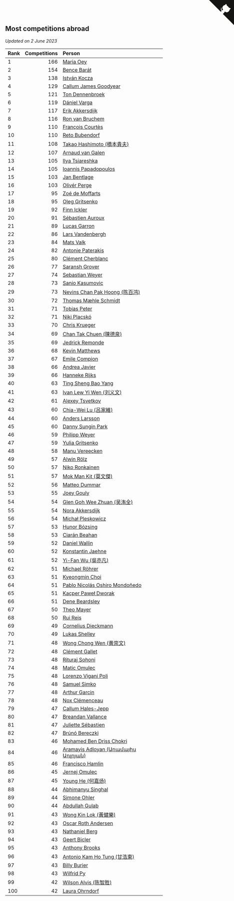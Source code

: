 ## Most competitions abroad

*Updated on  2 June 2023*

| Rank | Competitions | Person |
| :--- | ---: | :--- |
| 1 | 166 | [Maria Oey](https://www.worldcubeassociation.org/persons/2007OEYM01) |
| 2 | 154 | [Bence Barát](https://www.worldcubeassociation.org/persons/2008BARA01) |
| 3 | 138 | [István Kocza](https://www.worldcubeassociation.org/persons/2005KOCZ01) |
| 4 | 129 | [Callum James Goodyear](https://www.worldcubeassociation.org/persons/2012GOOD02) |
| 5 | 121 | [Ton Dennenbroek](https://www.worldcubeassociation.org/persons/2003DENN01) |
| 6 | 119 | [Dániel Varga](https://www.worldcubeassociation.org/persons/2008VARG01) |
| 7 | 117 | [Erik Akkersdijk](https://www.worldcubeassociation.org/persons/2005AKKE01) |
| 8 | 116 | [Ron van Bruchem](https://www.worldcubeassociation.org/persons/2003BRUC01) |
| 9 | 110 | [François Courtès](https://www.worldcubeassociation.org/persons/2008COUR01) |
| 10 | 110 | [Reto Bubendorf](https://www.worldcubeassociation.org/persons/2012BUBE01) |
| 11 | 108 | [Takao Hashimoto (橋本貴夫)](https://www.worldcubeassociation.org/persons/2007HASH01) |
| 12 | 107 | [Arnaud van Galen](https://www.worldcubeassociation.org/persons/2006GALE01) |
| 13 | 105 | [Ilya Tsiareshka](https://www.worldcubeassociation.org/persons/2012TERE01) |
| 14 | 105 | [Ioannis Papadopoulos](https://www.worldcubeassociation.org/persons/2013PAPA01) |
| 15 | 103 | [Jan Bentlage](https://www.worldcubeassociation.org/persons/2010BENT01) |
| 16 | 103 | [Olivér Perge](https://www.worldcubeassociation.org/persons/2007PERG01) |
| 17 | 95 | [Zoé de Moffarts](https://www.worldcubeassociation.org/persons/2010MOFF02) |
| 18 | 95 | [Oleg Gritsenko](https://www.worldcubeassociation.org/persons/2011GRIT01) |
| 19 | 92 | [Finn Ickler](https://www.worldcubeassociation.org/persons/2012ICKL01) |
| 20 | 91 | [Sébastien Auroux](https://www.worldcubeassociation.org/persons/2008AURO01) |
| 21 | 89 | [Lucas Garron](https://www.worldcubeassociation.org/persons/2006GARR01) |
| 22 | 86 | [Lars Vandenbergh](https://www.worldcubeassociation.org/persons/2003VAND01) |
| 23 | 84 | [Mats Valk](https://www.worldcubeassociation.org/persons/2007VALK01) |
| 24 | 82 | [Antonie Paterakis](https://www.worldcubeassociation.org/persons/2012PATE01) |
| 25 | 80 | [Clément Cherblanc](https://www.worldcubeassociation.org/persons/2014CHER05) |
| 26 | 77 | [Saransh Grover](https://www.worldcubeassociation.org/persons/2014GROV01) |
| 27 | 74 | [Sebastian Weyer](https://www.worldcubeassociation.org/persons/2010WEYE02) |
| 28 | 73 | [Sanio Kasumovic](https://www.worldcubeassociation.org/persons/2009KASU01) |
| 29 | 73 | [Nevins Chan Pak Hoong (陈百鸿)](https://www.worldcubeassociation.org/persons/2010CHAN20) |
| 30 | 72 | [Thomas Mæhle Schmidt](https://www.worldcubeassociation.org/persons/2013SCHM02) |
| 31 | 71 | [Tobias Peter](https://www.worldcubeassociation.org/persons/2014PETE03) |
| 32 | 71 | [Niki Placskó](https://www.worldcubeassociation.org/persons/2008PLAC01) |
| 33 | 70 | [Chris Krueger](https://www.worldcubeassociation.org/persons/2006KRUE01) |
| 34 | 69 | [Chan Tak Chuen (陳德泉)](https://www.worldcubeassociation.org/persons/2007CHUE01) |
| 35 | 69 | [Jedrick Remonde](https://www.worldcubeassociation.org/persons/2008REMO01) |
| 36 | 68 | [Kevin Matthews](https://www.worldcubeassociation.org/persons/2010MATT02) |
| 37 | 67 | [Emile Compion](https://www.worldcubeassociation.org/persons/2007COMP01) |
| 38 | 66 | [Andrea Javier](https://www.worldcubeassociation.org/persons/2010JAVI01) |
| 39 | 66 | [Hanneke Rijks](https://www.worldcubeassociation.org/persons/2008RIJK01) |
| 40 | 63 | [Ting Sheng Bao Yang](https://www.worldcubeassociation.org/persons/2008BAOY01) |
| 41 | 63 | [Ivan Lew Yi Wen (刘义文)](https://www.worldcubeassociation.org/persons/2012WENI01) |
| 42 | 61 | [Alexey Tsvetkov](https://www.worldcubeassociation.org/persons/2017TSVE02) |
| 43 | 60 | [Chia-Wei Lu (呂家維)](https://www.worldcubeassociation.org/persons/2007LUCH01) |
| 44 | 60 | [Anders Larsson](https://www.worldcubeassociation.org/persons/2003LARS01) |
| 45 | 60 | [Danny Sungin Park](https://www.worldcubeassociation.org/persons/2015PARK13) |
| 46 | 59 | [Philipp Weyer](https://www.worldcubeassociation.org/persons/2010WEYE01) |
| 47 | 59 | [Yulia Gritsenko](https://www.worldcubeassociation.org/persons/2012SIDO01) |
| 48 | 58 | [Manu Vereecken](https://www.worldcubeassociation.org/persons/2010VERE01) |
| 49 | 57 | [Alwin Rölz](https://www.worldcubeassociation.org/persons/2016ROLZ01) |
| 50 | 57 | [Niko Ronkainen](https://www.worldcubeassociation.org/persons/2010RONK01) |
| 51 | 57 | [Mok Man Kit (莫文傑)](https://www.worldcubeassociation.org/persons/2009KITM01) |
| 52 | 56 | [Matteo Dummar](https://www.worldcubeassociation.org/persons/2017DUMM01) |
| 53 | 55 | [Joey Gouly](https://www.worldcubeassociation.org/persons/2007GOUL01) |
| 54 | 54 | [Glen Goh Wee Zhuan (吴洧全)](https://www.worldcubeassociation.org/persons/2015ZHUA01) |
| 55 | 54 | [Nora Akkersdijk](https://www.worldcubeassociation.org/persons/2009CHRI03) |
| 56 | 54 | [Michał Pleskowicz](https://www.worldcubeassociation.org/persons/2009PLES01) |
| 57 | 53 | [Hunor Bózsing](https://www.worldcubeassociation.org/persons/2009BOZS01) |
| 58 | 53 | [Ciarán Beahan](https://www.worldcubeassociation.org/persons/2012BEAH01) |
| 59 | 52 | [Daniel Wallin](https://www.worldcubeassociation.org/persons/2013WALL03) |
| 60 | 52 | [Konstantin Jaehne](https://www.worldcubeassociation.org/persons/2015JAEH01) |
| 61 | 52 | [Yi-Fan Wu (吳亦凡)](https://www.worldcubeassociation.org/persons/2010WUIF01) |
| 62 | 51 | [Michael Röhrer](https://www.worldcubeassociation.org/persons/2009ROHR01) |
| 63 | 51 | [Kyeongmin Choi](https://www.worldcubeassociation.org/persons/2017CHOI07) |
| 64 | 51 | [Pablo Nicolás Oshiro Mondoñedo](https://www.worldcubeassociation.org/persons/2010MOND01) |
| 65 | 51 | [Kacper Paweł Dworak](https://www.worldcubeassociation.org/persons/2020DWOR01) |
| 66 | 51 | [Dene Beardsley](https://www.worldcubeassociation.org/persons/2009BEAR01) |
| 67 | 50 | [Theo Mayer](https://www.worldcubeassociation.org/persons/2012MAYE01) |
| 68 | 50 | [Rui Reis](https://www.worldcubeassociation.org/persons/2015REIS02) |
| 69 | 49 | [Cornelius Dieckmann](https://www.worldcubeassociation.org/persons/2009DIEC01) |
| 70 | 49 | [Lukas Shelley](https://www.worldcubeassociation.org/persons/2016SHEL03) |
| 71 | 48 | [Wong Chong Wen (黄崇文)](https://www.worldcubeassociation.org/persons/2014WENW01) |
| 72 | 48 | [Clément Gallet](https://www.worldcubeassociation.org/persons/2004GALL02) |
| 73 | 48 | [Rituraj Sohoni](https://www.worldcubeassociation.org/persons/2012SOHO01) |
| 74 | 48 | [Matic Omulec](https://www.worldcubeassociation.org/persons/2010OMUL02) |
| 75 | 48 | [Lorenzo Vigani Poli](https://www.worldcubeassociation.org/persons/2007POLI01) |
| 76 | 48 | [Samuel Simko](https://www.worldcubeassociation.org/persons/2016SIMK01) |
| 77 | 48 | [Arthur Garcin](https://www.worldcubeassociation.org/persons/2014GARC27) |
| 78 | 48 | [Nox Clémenceau](https://www.worldcubeassociation.org/persons/2015CLEM03) |
| 79 | 47 | [Callum Hales-Jepp](https://www.worldcubeassociation.org/persons/2012HALE01) |
| 80 | 47 | [Breandan Vallance](https://www.worldcubeassociation.org/persons/2007VALL01) |
| 81 | 47 | [Juliette Sébastien](https://www.worldcubeassociation.org/persons/2014SEBA01) |
| 82 | 47 | [Brúnó Bereczki](https://www.worldcubeassociation.org/persons/2008BERE01) |
| 83 | 46 | [Mohamed Ben Driss Chokri](https://www.worldcubeassociation.org/persons/2015CHOK01) |
| 84 | 46 | [Aramayis Adloyan (Արամայիս Ադլոյան)](https://www.worldcubeassociation.org/persons/2012ADLO01) |
| 85 | 46 | [Francisco Hamlin](https://www.worldcubeassociation.org/persons/2012HAML01) |
| 86 | 45 | [Jernej Omulec](https://www.worldcubeassociation.org/persons/2010OMUL01) |
| 87 | 45 | [Young He (何嘉炀)](https://www.worldcubeassociation.org/persons/2014HEYO01) |
| 88 | 44 | [Abhimanyu Singhal](https://www.worldcubeassociation.org/persons/2013SING12) |
| 89 | 44 | [Simone Ohler](https://www.worldcubeassociation.org/persons/2014OHLE01) |
| 90 | 44 | [Abdullah Gulab](https://www.worldcubeassociation.org/persons/2014GULA02) |
| 91 | 43 | [Wong Kin Lok (黃健樂)](https://www.worldcubeassociation.org/persons/2014LOKW01) |
| 92 | 43 | [Oscar Roth Andersen](https://www.worldcubeassociation.org/persons/2008ANDE02) |
| 93 | 43 | [Nathaniel Berg](https://www.worldcubeassociation.org/persons/2012BERG04) |
| 94 | 43 | [Geert Bicler](https://www.worldcubeassociation.org/persons/2010BICL01) |
| 95 | 43 | [Anthony Brooks](https://www.worldcubeassociation.org/persons/2008SEAR01) |
| 96 | 43 | [Antonio Kam Ho Tung (甘浩東)](https://www.worldcubeassociation.org/persons/2017TUNG13) |
| 97 | 43 | [Billy Burier](https://www.worldcubeassociation.org/persons/2014BURI01) |
| 98 | 43 | [Wilfrid Py](https://www.worldcubeassociation.org/persons/2016PYWI01) |
| 99 | 42 | [Wilson Alvis (陈智胜)](https://www.worldcubeassociation.org/persons/2011ALVI01) |
| 100 | 42 | [Laura Ohrndorf](https://www.worldcubeassociation.org/persons/2009OHRN01) |


<a href="https://github.com/JustinTimeCuber/wca_statistics" class="github-corner" aria-label="View source on Github"><svg width="80" height="80" viewBox="0 0 250 250" style="fill:#151513; color:#fff; position: absolute; top: 0; border: 0; right: 0;" aria-hidden="true"><path d="M0,0 L115,115 L130,115 L142,142 L250,250 L250,0 Z"></path><path d="M128.3,109.0 C113.8,99.7 119.0,89.6 119.0,89.6 C122.0,82.7 120.5,78.6 120.5,78.6 C119.2,72.0 123.4,76.3 123.4,76.3 C127.3,80.9 125.5,87.3 125.5,87.3 C122.9,97.6 130.6,101.9 134.4,103.2" fill="currentColor" style="transform-origin: 130px 106px;" class="octo-arm"></path><path d="M115.0,115.0 C114.9,115.1 118.7,116.5 119.8,115.4 L133.7,101.6 C136.9,99.2 139.9,98.4 142.2,98.6 C133.8,88.0 127.5,74.4 143.8,58.0 C148.5,53.4 154.0,51.2 159.7,51.0 C160.3,49.4 163.2,43.6 171.4,40.1 C171.4,40.1 176.1,42.5 178.8,56.2 C183.1,58.6 187.2,61.8 190.9,65.4 C194.5,69.0 197.7,73.2 200.1,77.6 C213.8,80.2 216.3,84.9 216.3,84.9 C212.7,93.1 206.9,96.0 205.4,96.6 C205.1,102.4 203.0,107.8 198.3,112.5 C181.9,128.9 168.3,122.5 157.7,114.1 C157.9,116.9 156.7,120.9 152.7,124.9 L141.0,136.5 C139.8,137.7 141.6,141.9 141.8,141.8 Z" fill="currentColor" class="octo-body"></path></svg></a><style>.github-corner:hover .octo-arm{animation:octocat-wave 560ms ease-in-out}@keyframes octocat-wave{0%,100%{transform:rotate(0)}20%,60%{transform:rotate(-25deg)}40%,80%{transform:rotate(10deg)}}@media (max-width:500px){.github-corner:hover .octo-arm{animation:none}.github-corner .octo-arm{animation:octocat-wave 560ms ease-in-out}}</style>

